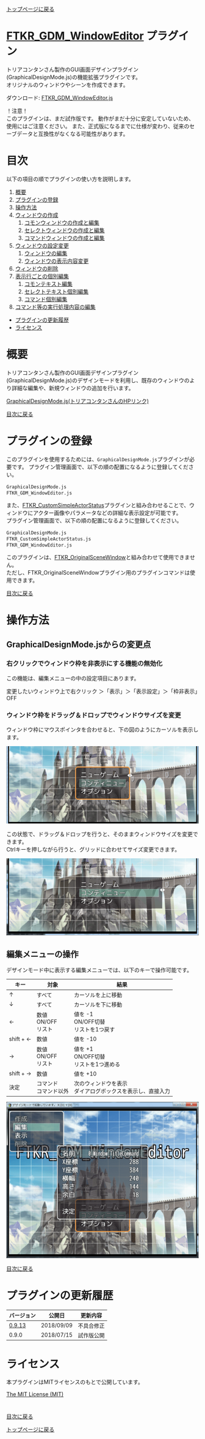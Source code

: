 [トップページに戻る](README.md)

# [FTKR_GDM_WindowEditor](FTKR_GDM_WindowEditor.js) プラグイン

トリアコンタンさん製作のGUI画面デザインプラグイン(GraphicalDesignMode.js)の機能拡張プラグインです。<br>
オリジナルのウィンドウやシーンを作成できます。

ダウンロード: [FTKR_GDM_WindowEditor.js](https://raw.githubusercontent.com/futokoro/RPGMaker/master/FTKR_GDM_WindowEditor.js)

！注意！<br>
このプラグインは、まだ試作版です。
動作がまだ十分に安定していないため、使用にはご注意ください。
また、正式版になるまでに仕様が変わり、従来のセーブデータと互換性がなくなる可能性があります。

# 目次

以下の項目の順でプラグインの使い方を説明します。
1. [概要](#概要)
2. [プラグインの登録](#プラグインの登録)
3. [操作方法](#操作方法)
3. [ウィンドウの作成](FTKR_GDM_WindowEditor_1.ja.md)
    1. [コモンウィンドウの作成と編集](FTKR_GDM_WindowEditor_1.ja.md#コモンウィンドウの作成と編集)
    1. [セレクトウィンドウの作成と編集](FTKR_GDM_WindowEditor_1.ja.md#セレクトウィンドウの作成と編集)
    1. [コマンドウィンドウの作成と編集](FTKR_GDM_WindowEditor_1.ja.md#コマンドウィンドウの作成と編集)
3. [ウィンドウの設定変更](FTKR_GDM_WindowEditor_2.ja.md)
    1. [ウィンドウの編集](FTKR_GDM_WindowEditor_2.ja.md#ウィンドウの編集)
    1. [ウィンドウの表示内容変更](FTKR_GDM_WindowEditor_2.ja.md#ウィンドウの表示内容変更)
3. [ウィンドウの削除](FTKR_GDM_WindowEditor_3.ja.md#ウィンドウの削除)
3. [表示行ごとの個別編集](FTKR_GDM_WindowEditor_3.ja.md#表示行ごとの個別編集)
    1. [コモンテキスト編集](FTKR_GDM_WindowEditor_3.ja.md#コモンテキスト編集)
    1. [セレクトテキスト個別編集](FTKR_GDM_WindowEditor_3.ja.md#セレクトテキスト個別編集)
    1. [コマンド個別編集](FTKR_GDM_WindowEditor_3.ja.md#コマンド個別編集)
4. [コマンド等の実行処理内容の編集](FTKR_GDM_WindowEditor_3.ja.md#コマンド等の実行処理内容の編集)
* [プラグインの更新履歴](#プラグインの更新履歴)
* [ライセンス](#ライセンス)

# 概要

トリアコンタンさん製作のGUI画面デザインプラグイン(GraphicalDesignMode.js)のデザインモードを利用し、既存のウィンドウのより詳細な編集や、新規ウィンドウの追加を行います。

[GraphicalDesignMode.js(トリアコンタンさんのHPリンク)](https://triacontane.blogspot.jp/2016/03/gui.html)

[目次に戻る](#目次)

# プラグインの登録

このプラグインを使用するためには、`GraphicalDesignMode.js`プラグインが必要です。
プラグイン管理画面で、以下の順の配置になるように登録してください。
```
GraphicalDesignMode.js
FTKR_GDM_WindowEditor.js
```

また、[FTKR_CustomSimpleActorStatus](https://raw.githubusercontent.com/futokoro/RPGMaker/master/FTKR_CustomSimpleActorStatus.js)プラグインと組み合わせることで、ウィンドウにアクター画像やパラメータなどの詳細な表示設定が可能です。<br>
プラグイン管理画面で、以下の順の配置になるように登録してください。
```
GraphicalDesignMode.js
FTKR_CustomSimpleActorStatus.js
FTKR_GDM_WindowEditor.js
```

このプラグインは、[FTKR_OriginalSceneWindow](FTKR_OriginalSceneWindow.js)と組み合わせて使用できません。<br>
ただし、FTKR_OriginalSceneWindowプラグイン用のプラグインコマンドは使用できます。

[目次に戻る](#目次)

# 操作方法

## GraphicalDesignMode.jsからの変更点

### 右クリックでウィンドウ枠を非表示にする機能の無効化
この機能は、編集メニューの中の設定項目にあります。

変更したいウィンドウ上で右クリック ＞「表示」＞「表示設定」＞「枠非表示」OFF

### ウィンドウ枠をドラッグ＆ドロップでウィンドウサイズを変更
ウィンドウ枠にマウスポインタを合わせると、下の図のようにカーソルを表示します。

![画像](image/FTKR_GDM_WE/n01_001.png)

この状態で、ドラッグ＆ドロップを行うと、そのままウィンドウサイズを変更できます。<br>
Ctrlキーを押しながら行うと、グリッドに合わせてサイズ変更できます。

![画像](image/FTKR_GDM_WE/n01_002.png)

## 編集メニューの操作

デザインモード中に表示する編集メニューでは、以下のキーで操作可能です。

| キー | 対象 | 結果 |
| --- | --- | --- |
| ↑ | すべて | カーソルを上に移動 |
| ↓ | すべて | カーソルを下に移動 |
| ← | 数値<br>ON/OFF<br>リスト | 値を -1<br>ON/OFF切替<br>リストを1つ戻す |
| shift + ← | 数値 | 値を -10 |
| → | 数値<br>ON/OFF<br>リスト | 値を +1<br>ON/OFF切替<br>リストを1つ進める |
| shift + → | 数値 | 値を +10 |
| 決定 | コマンド<br>コマンド以外 | 次のウィンドウを表示<br>ダイアログボックスを表示し、直接入力 |

![画像](image/FTKR_GDM_WE/n04_110.png)

[目次に戻る](#目次)

# プラグインの更新履歴

| バージョン | 公開日 | 更新内容 |
| --- | --- | --- |
| [0.9.13](FTKR_GDM_WindowEditor.js) | 2018/09/09 | 不具合修正 |
| 0.9.0 | 2018/07/15 | 試作版公開 |

# ライセンス

本プラグインはMITライセンスのもとで公開しています。

[The MIT License (MIT)](https://opensource.org/licenses/mit-license.php)

#
[目次に戻る](#目次)

[トップページに戻る](README.md)